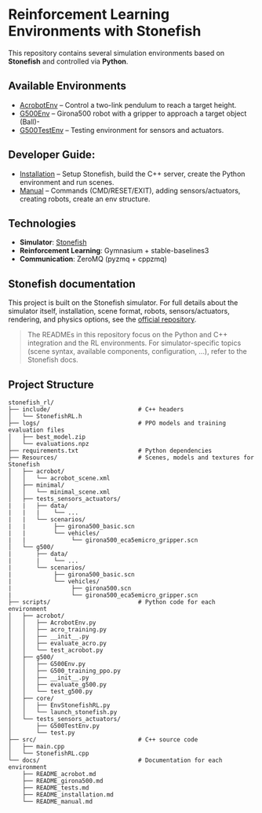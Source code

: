 # Reinforcement Learning Environments with Stonefish

This repository contains several simulation environments based on **Stonefish** and controlled via **Python**.


## Available Environments
- [AcrobotEnv](./docs/README_acrobot.md) – Control a two-link pendulum to reach a target height.
- [G500Env](./docs/README_girona500.md) – Girona500 robot with a gripper to approach a target object (Ball)-
- [G500TestEnv](./docs/README_tests.md) – Testing environment for sensors and actuators.


## Developer Guide:  
- [Installation](./docs/README_installation.md) – Setup Stonefish, build the C++ server, create the Python environment and run scenes.
- [Manual](./docs/README_manual.md) – Commands (CMD/RESET/EXIT), adding sensors/actuators, creating robots, create an env structure.


## Technologies
- **Simulator**: [Stonefish](https://github.com/patrykcieslak/stonefish)
- **Reinforcement Learning**: Gymnasium + stable-baselines3
- **Communication**: ZeroMQ (pyzmq + cppzmq)  


## Stonefish documentation
This project is built on the Stonefish simulator. For full details about the simulator itself, installation, scene format, robots, sensors/actuators, rendering, and physics options, see the [official repository](https://github.com/patrykcieslak/stonefish).

> The READMEs in this repository focus on the Python and C++ integration and the RL environments.
> For simulator-specific topics (scene syntax, available components, configuration, ...), refer to the Stonefish docs.


## Project Structure   
```
stonefish_rl/
├── include/                         # C++ headers
│   └── StonefishRL.h
├── logs/                            # PPO models and training evaluation files
│   ├── best_model.zip
│   └── evaluations.npz
├── requirements.txt                 # Python dependencies
├── Resources/                       # Scenes, models and textures for Stonefish 
│   ├── acrobot/
│   │   └── acrobot_scene.xml
│   ├── minimal/
│   │   └── minimal_scene.xml
│   ├── tests_sensors_actuators/
|   |   ├── data/
|   |   |    └── ...
|   |   └── scenarios/
|   |        ├── girona500_basic.scn
|   |        └── vehicles/
|   |             └── girona500_eca5emicro_gripper.scn  
│   └── g500/
|       ├── data/
|       |    └── ...
|       └── scenarios/
|            ├── girona500_basic.scn
|            └── vehicles/
|                 ├── girona500.scn
|                 └── girona500_eca5emicro_gripper.scn  
├── scripts/                         # Python code for each environment
│   ├── acrobot/
│   │   ├── AcrobotEnv.py
│   │   ├── acro_training.py
│   │   ├── __init__.py
│   │   ├── evaluate_acro.py
│   │   └── test_acrobot.py
│   ├── g500/
│   │   ├── G500Env.py
│   │   ├── G500_training_ppo.py
│   │   ├── __init__.py
│   │   ├── evaluate_g500.py
│   │   └── test_g500.py
│   ├── core/
│   │   ├── EnvStonefishRL.py
│   │   └── launch_stonefish.py
│   └── tests_sensors_actuators/
│       ├── G500TestEnv.py
│       └── test.py
├── src/                             # C++ source code
│   ├── main.cpp
│   └── StonefishRL.cpp
└── docs/                            # Documentation for each environment
    ├── README_acrobot.md
    ├── README_girona500.md
    ├── README_tests.md
    ├── README_installation.md
    └── README_manual.md
    
